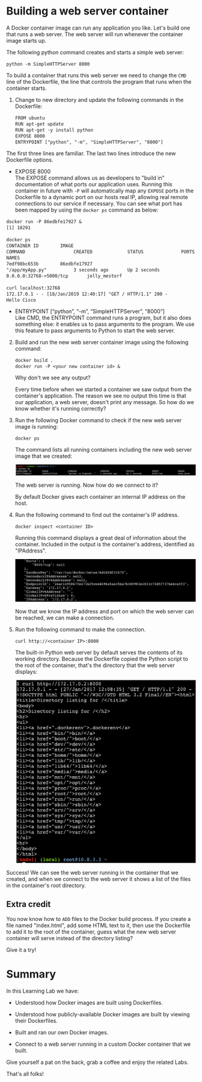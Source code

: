 # Building a web server container

A Docker container image can run any application you like. Let's build one that runs a web server. The web server will run whenever the container image starts up.

The following python command creates and starts a simple web server:

```
python -m SimpleHTTPServer 8000
```

To build a container that runs this web server we need to change the `CMD` line of the Dockerfile, the line that controls the program that runs when the container starts.

1. Change to new directory and update the following commands in the Dockerfile:

   ```
   FROM ubuntu
   RUN apt-get update
   RUN apt-get -y install python
   EXPOSE 8000
   ENTRYPOINT ["python", "-m", "SimpleHTTPServer", "8000"]
   ```

  The first three lines are familiar. The last two lines introduce the new Dockerfile options.

 * EXPOSE 8000  
  The EXPOSE command allows us as developers to "build in" documentation of what ports our application uses. Running this container in future with `-P` will automatically map  any `EXPOSE` ports in the Dockerfile to a dynamic port on our hosts real IP, allowing real remote connections to our service if necessary. You can see what port has been  mapped by using the `docker ps` command as below:

  ```
  docker run -P 86edbfe17927 &
  [1] 18291

  docker ps
  CONTAINER ID        IMAGE                                                      COMMAND                  CREATED             STATUS              PORTS                      NAMES                        
  7edf98bc653b        86edbfe17927                                               "/app/myApp.py"          3 seconds ago       Up 2 seconds        0.0.0.0:32768->5000/tcp       jolly_mestorf

  curl localhost:32768
  172.17.0.1 - - [18/Jan/2019 12:40:17] "GET / HTTP/1.1" 200 -
  Hello Cisco
  ```

* ENTRYPOINT [“python”, “-m”, “SimpleHTTPServer”, “8000”]  
  Like CMD, the ENTRYPOINT command runs a program, but it also does something else: it enables us to pass arguments to the program. We use this feature to pass arguments to     Python to start the web server.

2. Build and run the new web server container image using the following command:

    ```
    docker build .
    docker run -P <your new container id> &
    ```

    Why don't we see any output?

    Every time before when we started a container we saw output from the container's application. The reason we see no output this time is that our application, a web server,     doesn't print any message. So how do we know whether it's running correctly?

3. Run the following Docker command to check if the new web server image is running:

    ```
    docker ps
    ```

    The command lists all running containers including the new web server image that we created:

    ![docker ps](assets/images/dockerpsweb.png)

    The web server is running. Now how do we connect to it?

    By default Docker gives each container an internal IP address on the host.
    
4. Run the following command to find out the container's IP address.
    ```
    docker inspect <container ID>
    ```
    Running this command displays a great deal of information about the container. Included in the output is the container's address, identified as "IPAddress".
    
    ![Docker Inspect](assets/images/dockerinspect.png)

    Now that we know the IP address and port on which the web server can be reached, we can make a connection.
    
5. Run the following command to make the connection.

    ```
    curl http://<container IP>:8000
    ```

    The built-in Python web server by default serves the contents of its working directory. Because the Dockerfile copied the Python script to the root of the container, that's the directory that the web server displays:

   ![Success](assets/images/success.png)

Success! We can see the web server running in the container that we created, and when we connect to the web server it shows a list of the files in the container's root directory.

## Extra credit

You now know how to `ADD` files to the Docker build process. If you create a file named "index.html", add some HTML text to it, then use the Dockerfile to add it to the root of the container, guess what the new web server container will serve instead of the directory listing?

Give it a try!

# Summary

In this Learning Lab we have:

* Understood how Docker images are built using Dockerfiles.

* Understood how publicly-available Docker images are built by viewing their Dockerfiles.

* Built and ran our own Docker images.

* Connect to a web server running in a custom Docker container that we built.

Give yourself a pat on the back, grab a coffee and enjoy the related Labs.

That's all folks!
